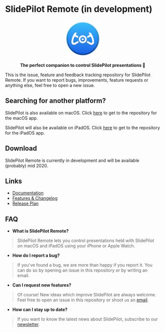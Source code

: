# SlidePilot Remote (in development)

<p align="center">
  <img width=120 src="images/appicon.png"/>
</p>
<p align="center">
  <strong>The perfect companion to control SlidePilot presentations 📱</strong>
</p>

This is the issue, feature and feedback tracking repository for SlidePilot Remote. If you want to report bugs, improvements, feature requests or anything else, feel free to open a new issue.


## Searching for another platform?
SlidePilot is also available on macOS. Click [here](https://github.com/SlidePilot/SlidePilot-macOS) to get to the repository for the macOS app.

SlidePilot will also be available on iPadOS. Click [here](https://github.com/SlidePilot/SlidePilot-iPadOS) to get to the repository for the iPadOS app.

## Download
SlidePilot Remote is currently in development and will be available (probably) mid 2020.

## Links
- [Documentation](https://slidepilot.gitbook.io/slidepilot/)
- [Features & Changelog](https://slidepilot.gitbook.io/slidepilot/changelog)
- [Release Plan](https://slidepilot.gitbook.io/slidepilot/release-plan)

## FAQ

* **What is SlidePilot Remote?**
> SlidePilot Remote lets you control presentations held with SlidePilot on macOS and iPadOS using your iPhone or Apple Watch.

* **How do I report a bug?**
> If you've found a bug, we are more than happy if you report it.
> You can do so by opening an issue in this repository or by writing an email.

* **Can I request new features?**
> Of course! New ideas which improve SlidePilot are always welcome. Feel free to open an issue in this repository or shoot us an [email](mailto:SlidePilot<info@slidepilotapp.com>).

* **How can I stay up to date?**
> If you want to know the latest news about SlidePilot, subscribe to our [newsletter](https://slidepilotapp.us8.list-manage.com/subscribe/post?u=b76c3249644cb91c7a2e50596&id=049e8f25ef).
